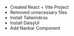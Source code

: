 - Created React + Vite Project 
- Removed unnecessary files
- Install Tailwindcss 
- Install DaisyUI
- Add Navbar Component